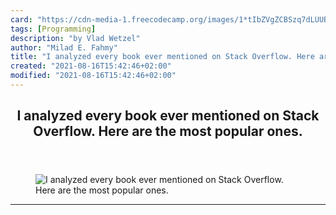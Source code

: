 ```yaml
---
card: "https://cdn-media-1.freecodecamp.org/images/1*tIbZVgZCBSzq7dLUUBnrPQ.jpeg"
tags: [Programming]
description: "by Vlad Wetzel"
author: "Milad E. Fahmy"
title: "I analyzed every book ever mentioned on Stack Overflow. Here are the most popular ones."
created: "2021-08-16T15:42:46+02:00"
modified: "2021-08-16T15:42:46+02:00"
---
```

<div class="site-wrapper">
<main id="site-main" class="site-main outer">
<div class="inner">
<article class="post-full post tag-programming tag-data-science tag-tech tag-startup tag-python ">
<header class="post-full-header">
<h1 class="post-full-title">I analyzed every book ever mentioned on Stack Overflow. Here are the most popular ones.</h1>
</header>
<figure class="post-full-image">
<picture>
<source media="(max-width: 700px)" sizes="1px" srcset="data:image/gif;base64,R0lGODlhAQABAIAAAAAAAP///yH5BAEAAAAALAAAAAABAAEAAAIBRAA7 1w">
<source media="(min-width: 701px)" sizes="(max-width: 800px) 400px,
(max-width: 1170px) 700px,
1400px" srcset="https://cdn-media-1.freecodecamp.org/images/1*tIbZVgZCBSzq7dLUUBnrPQ.jpeg 300w,
https://cdn-media-1.freecodecamp.org/images/1*tIbZVgZCBSzq7dLUUBnrPQ.jpeg 600w,
https://cdn-media-1.freecodecamp.org/images/1*tIbZVgZCBSzq7dLUUBnrPQ.jpeg 1000w,
https://cdn-media-1.freecodecamp.org/images/1*tIbZVgZCBSzq7dLUUBnrPQ.jpeg 2000w">
<img onerror="this.style.display='none'" src="https://cdn-media-1.freecodecamp.org/images/1*tIbZVgZCBSzq7dLUUBnrPQ.jpeg" alt="I analyzed every book ever mentioned on Stack Overflow. Here are the most popular ones.">
</picture>
</figure>
<section class="post-full-content">
<div class="post-content medium-migrated-article">
</div>
<hr>
</section>
</article>
</div>
</main>
</div>
<!-- Google Tag Manager (noscript) -->
<!-- End Google Tag Manager (noscript) -->
